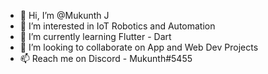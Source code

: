 - 👋 Hi, I’m @Mukunth J
- 👀 I’m interested in IoT Robotics and Automation
- 🌱 I’m currently learning Flutter - Dart
- 💞️ I’m looking to collaborate on App and Web Dev Projects
- 📫 Reach me on Discord - Mukunth#5455

<!---
mukunth-j/mukunth-j is a ✨ special ✨ repository because its `README.md` (this file) appears on your GitHub profile.
You can click the Preview link to take a look at your changes.
--->
